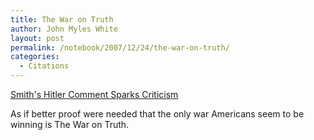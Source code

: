 ```yaml
---
title: The War on Truth
author: John Myles White
layout: post
permalink: /notebook/2007/12/24/the-war-on-truth/
categories:
  - Citations
---
```


[Smith's Hitler Comment Sparks Criticism](http://movies.aol.com/news/story/_a/smiths-hitler-comment-sparks-anger/20071223190709990001)

As if better proof were needed that the only war Americans seem to be winning is The War on Truth.
